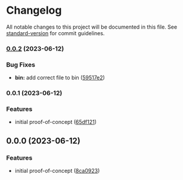 # Changelog

All notable changes to this project will be documented in this file. See [standard-version](https://github.com/conventional-changelog/standard-version) for commit guidelines.

### [0.0.2](https://github.com/fa7ad/bondler/compare/v0.0.1...v0.0.2) (2023-06-12)


### Bug Fixes

* **bin:** add correct file to bin ([59517e2](https://github.com/fa7ad/bondler/commit/59517e27892d3a5f7076d949b2f8dcd1b10a2800))

### 0.0.1 (2023-06-12)


### Features

* initial proof-of-concept ([65df121](https://github.com/fa7ad/bondler/commit/65df1211fb9e1d5ac06c07690494b94ff5055b55))

## 0.0.0 (2023-06-12)


### Features

* initial proof-of-concept ([8ca0923](https://github.com/fa7ad/bondler/commit/8ca09239320e6eda777dbc2a012ea40e5e34da20))
